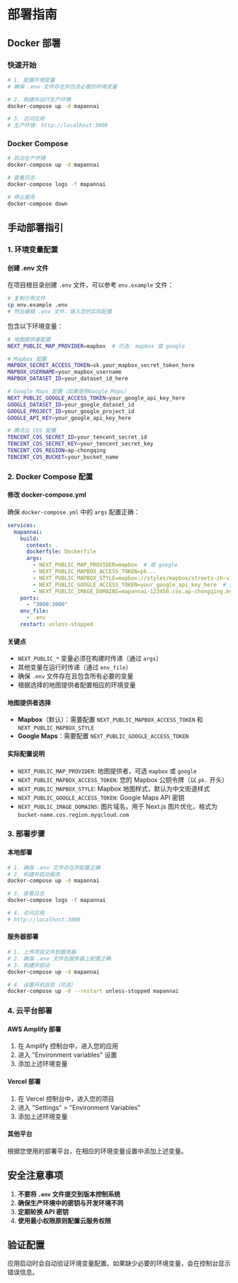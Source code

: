 # 部署指南

## Docker 部署

### 快速开始
```bash
# 1. 配置环境变量
# 确保 .env 文件存在并包含必要的环境变量

# 2. 构建并运行生产环境
docker-compose up -d mapannai

# 3. 访问应用
# 生产环境: http://localhost:3000
```

### Docker Compose
```bash
# 启动生产环境
docker-compose up -d mapannai

# 查看日志
docker-compose logs -f mapannai

# 停止服务
docker-compose down
```

## 手动部署指引

### 1. 环境变量配置

#### 创建 .env 文件
在项目根目录创建 `.env` 文件，可以参考 `env.example` 文件：

```bash
# 复制示例文件
cp env.example .env
# 然后编辑 .env 文件，填入您的实际配置
```

包含以下环境变量：

```bash
# 地图提供者配置
NEXT_PUBLIC_MAP_PROVIDER=mapbox  # 可选: mapbox 或 google

# Mapbox 配置
MAPBOX_SECRET_ACCESS_TOKEN=sk.your_mapbox_secret_token_here
MAPBOX_USERNAME=your_mapbox_username
MAPBOX_DATASET_ID=your_dataset_id_here

# Google Maps 配置（如果使用Google Maps）
NEXT_PUBLIC_GOOGLE_ACCESS_TOKEN=your_google_api_key_here
GOOGLE_DATASET_ID=your_google_dataset_id
GOOGLE_PROJECT_ID=your_google_project_id
GOOGLE_API_KEY=your_google_api_key_here

# 腾讯云 COS 配置
TENCENT_COS_SECRET_ID=your_tencent_secret_id
TENCENT_COS_SECRET_KEY=your_tencent_secret_key
TENCENT_COS_REGION=ap-chongqing
TENCENT_COS_BUCKET=your_bucket_name
```

### 2. Docker Compose 配置

#### 修改 docker-compose.yml
确保 `docker-compose.yml` 中的 `args` 配置正确：

```yaml
services:
  mapannai:
    build:
      context: .
      dockerfile: Dockerfile
      args:
        - NEXT_PUBLIC_MAP_PROVIDER=mapbox  # 或 google
        - NEXT_PUBLIC_MAPBOX_ACCESS_TOKEN=pk...
        - NEXT_PUBLIC_MAPBOX_STYLE=mapbox://styles/mapbox/streets-zh-v1
        - NEXT_PUBLIC_GOOGLE_ACCESS_TOKEN=your_google_api_key_here  # 如果使用Google Maps
        - NEXT_PUBLIC_IMAGE_DOMAINS=mapannai-123456.cos.ap-chongqing.myqcloud.com
    ports:
      - "3000:3000"
    env_file:
      - .env
    restart: unless-stopped
```

#### 关键点
- `NEXT_PUBLIC_*` 变量必须在构建时传递（通过 `args`）
- 其他变量在运行时传递（通过 `env_file`）
- 确保 `.env` 文件存在且包含所有必要的变量
- 根据选择的地图提供者配置相应的环境变量

#### 地图提供者选择
- **Mapbox**（默认）：需要配置 `NEXT_PUBLIC_MAPBOX_ACCESS_TOKEN` 和 `NEXT_PUBLIC_MAPBOX_STYLE`
- **Google Maps**：需要配置 `NEXT_PUBLIC_GOOGLE_ACCESS_TOKEN`

#### 实际配置说明
- `NEXT_PUBLIC_MAP_PROVIDER`: 地图提供者，可选 `mapbox` 或 `google`
- `NEXT_PUBLIC_MAPBOX_ACCESS_TOKEN`: 您的 Mapbox 公钥令牌（以 `pk.` 开头）
- `NEXT_PUBLIC_MAPBOX_STYLE`: Mapbox 地图样式，默认为中文街道样式
- `NEXT_PUBLIC_GOOGLE_ACCESS_TOKEN`: Google Maps API 密钥
- `NEXT_PUBLIC_IMAGE_DOMAINS`: 图片域名，用于 Next.js 图片优化，格式为 `bucket-name.cos.region.myqcloud.com`

### 3. 部署步骤

#### 本地部署
```bash
# 1. 确保 .env 文件存在并配置正确
# 2. 构建并启动服务
docker-compose up -d mapannai

# 3. 查看日志
docker-compose logs -f mapannai

# 4. 访问应用
# http://localhost:3000
```

#### 服务器部署
```bash
# 1. 上传项目文件到服务器
# 2. 确保 .env 文件在服务器上配置正确
# 3. 构建并启动
docker-compose up -d mapannai

# 4. 设置开机自启（可选）
docker-compose up -d --restart unless-stopped mapannai
```

### 4. 云平台部署

#### AWS Amplify 部署
1. 在 Amplify 控制台中，进入您的应用
2. 进入 "Environment variables" 设置
3. 添加上述环境变量

#### Vercel 部署
1. 在 Vercel 控制台中，进入您的项目
2. 进入 "Settings" > "Environment Variables"
3. 添加上述环境变量

#### 其他平台
根据您使用的部署平台，在相应的环境变量设置中添加上述变量。

## 安全注意事项

1. **不要将 `.env` 文件提交到版本控制系统**
2. **确保生产环境中的密钥与开发环境不同**
3. **定期轮换 API 密钥**
4. **使用最小权限原则配置云服务权限**

## 验证配置

应用启动时会自动验证环境变量配置。如果缺少必要的环境变量，会在控制台显示错误信息。

